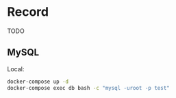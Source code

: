 # Record

TODO

## MySQL

Local:

```sh
docker-compose up -d
docker-compose exec db bash -c "mysql -uroot -p test"
```
